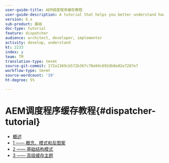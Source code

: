```yaml
---
user-guide-title: AEM调度程序缓存教程
user-guide-description: A tutorial that helps you better understand how the Dispatcher works and how you can work with it.
version: 6.x
sub-product: 基础
doc-type: tutorial
feature: dispatcher
audience: architect, developer, implementer
activity: develop, understand
kt: 2233
index: y
team: TM
translation-type: tm+mt
source-git-commit: 172a1369cb572b367c78e04c692db8e02e7287e7
workflow-type: tm+mt
source-wordcount: '19'
ht-degree: 5%

---
```



# AEM调度程序缓存教程{#dispatcher-tutorial}

+ [概述](overview.md)
+ [1 —— 概念、模式和反图案](chapter-1.md)
+ [2 —— 基础结构模式](chapter-2.md)
+ [3 —— 高级缓存主题](chapter-3.md)
